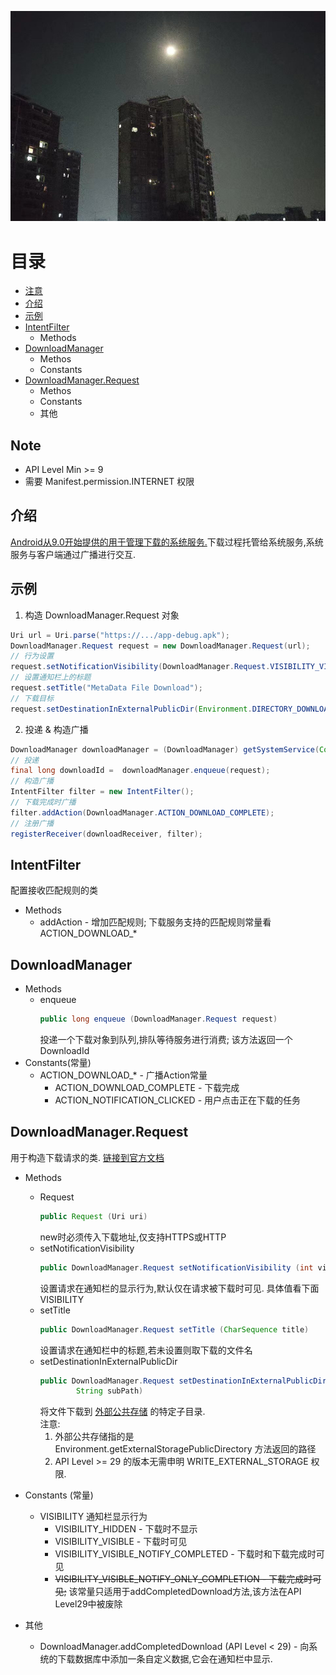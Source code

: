 ![head](./image.jpg)
# 目录
*   [注意](#note)
*   [介绍](#介绍)
*   [示例](#示例)
*   [IntentFilter](#IntentFilter)
    -   Methods
*   [DownloadManager](#Methods)
    -   Methos
    -   Constants
*   [DownloadManager.Request ](#DownloadManager.Request )
    -   Methos
    -   Constants
    -   其他
## Note
* API Level Min >= 9
* 需要 Manifest.permission.INTERNET 权限

## 介绍
<u>Android从9.0开始提供的用于管理下载的系统服务.</u>下载过程托管给系统服务,系统服务与客户端通过广播进行交互.

## 示例
1. 构造 DownloadManager.Request 对象
```Java
Uri url = Uri.parse("https://.../app-debug.apk");
DownloadManager.Request request = new DownloadManager.Request(url);
// 行为设置
request.setNotificationVisibility(DownloadManager.Request.VISIBILITY_VISIBLE);
// 设置通知栏上的标题
request.setTitle("MetaData File Download");
// 下载目标
request.setDestinationInExternalPublicDir(Environment.DIRECTORY_DOWNLOADS, "my_file.apk");
```
2. 投递 & 构造广播
``` java
DownloadManager downloadManager = (DownloadManager) getSystemService(Context.DOWNLOAD_SERVICE);
// 投递
final long downloadId =  downloadManager.enqueue(request);
// 构造广播
IntentFilter filter = new IntentFilter();
// 下载完成时广播
filter.addAction(DownloadManager.ACTION_DOWNLOAD_COMPLETE);
// 注册广播
registerReceiver(downloadReceiver, filter);
```
## IntentFilter
配置接收匹配规则的类
*   Methods
    -   addAction - 增加匹配规则; 下载服务支持的匹配规则常量看 ACTION_DOWNLOAD_*

## DownloadManager
*   Methods
    -   enqueue
        ```java
        public long enqueue (DownloadManager.Request request)
        ```
        投递一个下载对象到队列,排队等待服务进行消费; 该方法返回一个DownloadId
*   Constants(常量)
    -   ACTION_DOWNLOAD_* - 广播Action常量
        -   ACTION_DOWNLOAD_COMPLETE - 下载完成
        -   ACTION_NOTIFICATION_CLICKED - 用户点击正在下载的任务


## DownloadManager.Request 
用于构造下载请求的类. [链接到官方文档](https://developer.android.com/reference/android/app/DownloadManager.Request)  
* Methods
    -   Request
        ```java
        public Request (Uri uri)
        ```
        new时必须传入下载地址,仅支持HTTPS或HTTP
    -   setNotificationVisibility
        ```java
        public DownloadManager.Request setNotificationVisibility (int visibility)
        ```
        设置请求在通知栏的显示行为,默认仅在请求被下载时可见. 具体值看下面VISIBILITY 
    -   setTitle
        ```java
        public DownloadManager.Request setTitle (CharSequence title)
        ```
        设置请求在通知栏中的标题,若未设置则取下载的文件名
    -   setDestinationInExternalPublicDir
        ```java
        public DownloadManager.Request setDestinationInExternalPublicDir (String dirType, 
                String subPath)
        ```
        将文件下载到 <u>外部公共存储</u> 的特定子目录.  
        注意:  
        1.  外部公共存储指的是 Environment.getExternalStoragePublicDirectory 方法返回的路径
        2.  API Level >= 29 的版本无需申明 WRITE_EXTERNAL_STORAGE 权限.


*   Constants (常量)
    - VISIBILITY 通知栏显示行为
        - VISIBILITY_HIDDEN - 下载时不显示
        - VISIBILITY_VISIBLE - 下载时可见
        - VISIBILITY_VISIBLE_NOTIFY_COMPLETED - 下载时和下载完成时可见
        - ~~VISIBILITY_VISIBLE_NOTIFY_ONLY_COMPLETION - 下载完成时可见;~~ 该常量只适用于addCompletedDownload方法,该方法在API Level29中被废除

*   其他
    - DownloadManager.addCompletedDownload (API Level < 29) - 向系统的下载数据库中添加一条自定义数据,它会在通知栏中显示.
    
